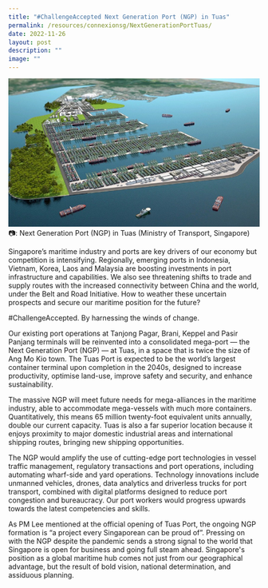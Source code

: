 ```yaml
---
title: "#ChallengeAccepted Next Generation Port (NGP) in Tuas"
permalink: /resources/connexionsg/NextGenerationPortTuas/
date: 2022-11-26
layout: post
description: ""
image: ""
---
```

![](/images/connexionsg/2022/challengeaccepted%20tuas%20port.jpg)
📷: Next Generation Port (NGP) in Tuas (Ministry of Transport, Singapore)

Singapore’s maritime industry and ports are key drivers of our economy but competition is intensifying. Regionally, emerging ports in Indonesia, Vietnam, Korea, Laos and Malaysia are boosting investments in port infrastructure and capabilities. We also see threatening shifts to trade and supply routes with the increased connectivity between China and the world, under the Belt and Road Initiative. How to weather these uncertain prospects and secure our maritime position for the future?

#ChallengeAccepted. By harnessing the winds of change.

Our existing port operations at Tanjong Pagar, Brani, Keppel and Pasir Panjang terminals will be reinvented into a consolidated mega-port — the Next Generation Port (NGP) — at Tuas, in a space that is twice the size of Ang Mo Kio town. The Tuas Port is expected to be the world’s largest container terminal upon completion in the 2040s, designed to increase productivity, optimise land-use, improve safety and security, and enhance sustainability.

The massive NGP will meet future needs for mega-alliances in the maritime industry, able to accommodate mega-vessels with much more containers. Quantitatively, this means 65 million twenty-foot equivalent units annually, double our current capacity. Tuas is also a far superior location because it enjoys proximity to major domestic industrial areas and international shipping routes, bringing new shipping opportunities.

The NGP would amplify the use of cutting-edge port technologies in vessel traffic management, regulatory transactions and port operations, including automating wharf-side and yard operations. Technology innovations include unmanned vehicles, drones, data analytics and driverless trucks for port transport, combined with digital platforms designed to reduce port congestion and bureaucracy. Our port workers would progress upwards towards the latest competencies and skills.

As PM Lee mentioned at the official opening of Tuas Port, the ongoing NGP formation is “a project every Singaporean can be proud of”. Pressing on with the NGP despite the pandemic sends a strong signal to the world that Singapore is open for business and going full steam ahead. Singapore's position as a global maritime hub comes not just from our geographical advantage, but the result of bold vision, national determination, and assiduous planning.